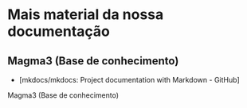 # Mais material da nossa documentação



## Magma3 (Base de conhecimento)

- [mkdocs/mkdocs: Project documentation with Markdown - GitHub]

 Magma3 (Base de conhecimento)
